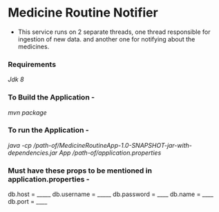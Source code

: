 # Medicine Routine Notifier

* This service runs on 2 separate threads, one thread responsible for ingestion of new data. and another one for notifying about the medicines.
### Requirements
_Jdk 8_
### To Build the Application - 
_mvn package_
### To run the Application -
_java -cp /path-of/MedicineRoutineApp-1.0-SNAPSHOT-jar-with-dependencies.jar App /path-of/application.properties_

### Must have these props to be mentioned in application.properties -

db.host = _____
db.username = _____ 
db.password = ____
db.name = ____
db.port = ____
